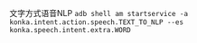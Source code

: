 文字方式语音NLP
`adb shell am startservice -a konka.intent.action.speech.TEXT_TO_NLP --es konka.speech.intent.extra.WORD `